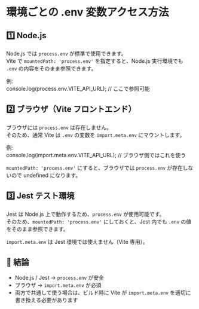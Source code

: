 # 環境ごとの .env 変数アクセス方法

## 1️⃣ Node.js
Node.js では `process.env` が標準で使用できます。  
Vite で `mountedPath: 'process.env'` を指定すると、Node.js 実行環境でも `.env` の内容をそのまま参照できます。

例:  
console.log(process.env.VITE_API_URL); // ここで参照可能


## 2️⃣ ブラウザ（Vite フロントエンド）
ブラウザには `process.env` は存在しません。  
そのため、通常 Vite は `.env` の変数を `import.meta.env` にマウントします。

例:  
console.log(import.meta.env.VITE_API_URL); // ブラウザ側ではこれを使う

`mountedPath: 'process.env'` にすると、ブラウザでは `process.env` が存在しないので undefined になります。


## 3️⃣ Jest テスト環境
Jest は Node.js 上で動作するため、`process.env` が使用可能です。  
そのため、`mountedPath: 'process.env'` にしておくと、Jest 内でも `.env` の値をそのまま参照できます。

`import.meta.env` は Jest 環境では使えません（Vite 専用）。


## 🔹 結論

- Node.js / Jest → `process.env` が安全  
- ブラウザ → `import.meta.env` が必須  
- 両方で共通して使う場合は、ビルド時に Vite が `import.meta.env` を適切に書き換える必要があります






